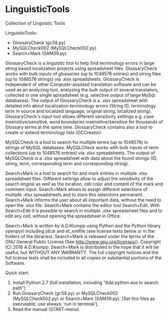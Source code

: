# LinguisticTools
Collection of Linguistic Tools

LinguisticTools:
- GlossaryCheck (gc58.py)
- MySQLCheck002 (MySQLCheck002.py)
- Search+Mark (SAM39.py)

GlossaryCheck is a linguistic tool to help find terminology errors in large string based localization projects using spreadsheet files. GlossaryCheck works with bulk inputs of glossaries (up to 1048576 entries) and string files (up to 1048576 strings) via .xlsx spreadsheets. GlossaryCheck is independent of other Computer-assisted translation software and can be used as an analyzing tool, analyzing the bulk output of several translators, collected in one single spreadsheet (e.g. selective output of large MySql databases). The output of GlossaryCheck is a .xlsx spreadsheet with detailed info about localization terminology errors (String ID, terminology term in source and localized language, original string, localized string). GlossaryCheck's input tool allows different sensitivity settings e.g. case insensitive/sensitive, word boundaries insensitive/sensitive for thousands of Glossary terms at the same time. GlossaryCheck contains also a tool to create or extend terminology lists (GCCreator). 

MySQLCheck is a tool to search for multiple terms (up to 1048576) in strings of MySQL databases. MySQLCheck works with bulk inputs of term collections (up to 1048576 entries)  via .xlsx spreadsheets. The output of MySQLCheck is a .xlsx spreadsheet with data about the found strings (ID, string, term, corresponding term and corresponding string).

Search+Mark is a tool to search for and mark entries in multiple .xlsx spreadsheet files. Different settings allow to adjust the sensitivity of the search engine as well as the location, cell color and content of the mark and comment input. Search+Mark allows to assign different selections of multiple .xlsx spreadsheets and to store this selections permanent. Search+Mark informs the user about all important data, without the need to open the .xlsx file. Search+Mark contains the editor tool Search+Edit. With Search+Edit it is possible to search in multiple .xlsx spreadsheet files and to edit any cell, without opening the spreadsheet in Office.

Search+Mark is written by A.D.Klumpp using Python and the Python library openpyxl including jdcal and et_xmlfile (see license texts below or in the folders of the libraries). Search+Mark is released under the terms of the GNU General Public License (See http://www.gnu.org/licenses/). Copyright (C) 2016 A.D.Klumpp. Search+Mark is distributed in the hope that it will be useful, but WITHOUT ANY WARRANTY. The full copyright notices and the full license texts shall be included in all copies or substantial portions of the Software.


Quick start:
1) Install Python 2.7 (full installation, including "Add python.exe to search path")
2) Run GlossaryCheck (gc58.py) or MySQLCheck002 (MySQLCheck002.py) or Search+Mark (SAM39.py). [Set this files as executable, use always: 'run in terminal'].
3) Read the manual (START-menu).




